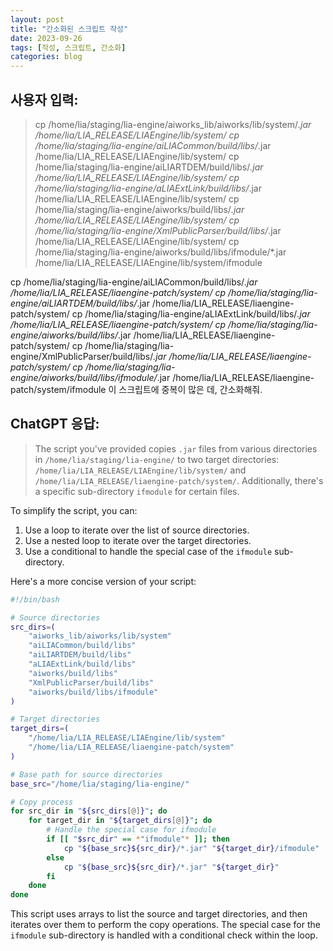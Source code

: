 ```yaml
---
layout: post
title: "간소화된 스크립트 작성"
date: 2023-09-26
tags: [작성, 스크립트, 간소화]
categories: blog
---
```


## 사용자 입력:
> cp /home/lia/staging/lia-engine/aiworks_lib/aiworks/lib/system/*.jar /home/lia/LIA_RELEASE/LIAEngine/lib/system/
cp /home/lia/staging/lia-engine/aiLIACommon/build/libs/*.jar /home/lia/LIA_RELEASE/LIAEngine/lib/system/
cp /home/lia/staging/lia-engine/aiLIARTDEM/build/libs/*.jar /home/lia/LIA_RELEASE/LIAEngine/lib/system/
cp /home/lia/staging/lia-engine/aLIAExtLink/build/libs/*.jar /home/lia/LIA_RELEASE/LIAEngine/lib/system/
cp /home/lia/staging/lia-engine/aiworks/build/libs/*.jar /home/lia/LIA_RELEASE/LIAEngine/lib/system/
cp /home/lia/staging/lia-engine/XmlPublicParser/build/libs/*.jar  /home/lia/LIA_RELEASE/LIAEngine/lib/system/
cp /home/lia/staging/lia-engine/aiworks/build/libs/ifmodule/*.jar /home/lia/LIA_RELEASE/LIAEngine/lib/system/ifmodule

cp /home/lia/staging/lia-engine/aiLIACommon/build/libs/*.jar /home/lia/LIA_RELEASE/liaengine-patch/system/
cp /home/lia/staging/lia-engine/aiLIARTDEM/build/libs/*.jar /home/lia/LIA_RELEASE/liaengine-patch/system/
cp /home/lia/staging/lia-engine/aLIAExtLink/build/libs/*.jar /home/lia/LIA_RELEASE/liaengine-patch/system/
cp /home/lia/staging/lia-engine/aiworks/build/libs/*.jar /home/lia/LIA_RELEASE/liaengine-patch/system/
cp /home/lia/staging/lia-engine/XmlPublicParser/build/libs/*.jar  /home/lia/LIA_RELEASE/liaengine-patch/system/
cp /home/lia/staging/lia-engine/aiworks/build/libs/ifmodule/*.jar /home/lia/LIA_RELEASE/liaengine-patch/system/ifmodule   이 스크립트에 중복이 많은 데, 간소화해줘.

## ChatGPT 응답:
> The script you've provided copies `.jar` files from various directories in `/home/lia/staging/lia-engine/` to two target directories: `/home/lia/LIA_RELEASE/LIAEngine/lib/system/` and `/home/lia/LIA_RELEASE/liaengine-patch/system/`. Additionally, there's a specific sub-directory `ifmodule` for certain files.

To simplify the script, you can:
1. Use a loop to iterate over the list of source directories.
2. Use a nested loop to iterate over the target directories.
3. Use a conditional to handle the special case of the `ifmodule` sub-directory.

Here's a more concise version of your script:

```bash
#!/bin/bash

# Source directories
src_dirs=(
    "aiworks_lib/aiworks/lib/system"
    "aiLIACommon/build/libs"
    "aiLIARTDEM/build/libs"
    "aLIAExtLink/build/libs"
    "aiworks/build/libs"
    "XmlPublicParser/build/libs"
    "aiworks/build/libs/ifmodule"
)

# Target directories
target_dirs=(
    "/home/lia/LIA_RELEASE/LIAEngine/lib/system"
    "/home/lia/LIA_RELEASE/liaengine-patch/system"
)

# Base path for source directories
base_src="/home/lia/staging/lia-engine/"

# Copy process
for src_dir in "${src_dirs[@]}"; do
    for target_dir in "${target_dirs[@]}"; do
        # Handle the special case for ifmodule
        if [[ "$src_dir" == *"ifmodule"* ]]; then
            cp "${base_src}${src_dir}/*.jar" "${target_dir}/ifmodule"
        else
            cp "${base_src}${src_dir}/*.jar" "${target_dir}"
        fi
    done
done
```

This script uses arrays to list the source and target directories, and then iterates over them to perform the copy operations. The special case for the `ifmodule` sub-directory is handled with a conditional check within the loop.

